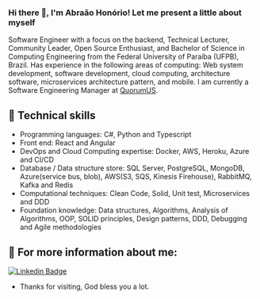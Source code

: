 ### Hi there 👋, I'm Abraão Honório! Let me present a little about myself

Software Engineer with a focus on the backend, Technical Lecturer, Community Leader, Open Source Enthusiast, and Bachelor of Science in Computing Engineering from the Federal University of Paraíba (UFPB), Brazil. Has experience in the following areas of computing: Web system development, software development, cloud computing, architecture software, microservices architecture pattern, and mobile.
I am currently a Software Engineering Manager at [QuorumUS](https://github.com/QuorumUS).

## :triangular_flag_on_post: Technical skills

- Programming languages: C#, Python and Typescript
- Front end: React and Angular
- DevOps and Cloud Computing expertise: Docker, AWS, Heroku, Azure and CI/CD
- Database / Data structure store: SQL Server, PostgreSQL, MongoDB, Azure(service bus, blob), AWS(S3, SQS, Kinesis Firehouse), RabbitMQ, Kafka and Redis
- Computational techniques: Clean Code, Solid, Unit test, Microservices and DDD
- Foundation knowledge: Data structures, Algorithms, Analysis of Algorithms, OOP, SOLID principles, Design patterns, DDD, Debugging and Agile methodologies 

## 💬 For more information about me:

[![Linkedin Badge](https://img.shields.io/badge/-LinkedIn-blue?style=flat-square&logo=Linkedin&logoColor=white&link=https://www.linkedin.com/in/abraaohonorio/)](https://www.linkedin.com/in/abraaohonorio/)


- Thanks for visiting, God bless you a lot. 

